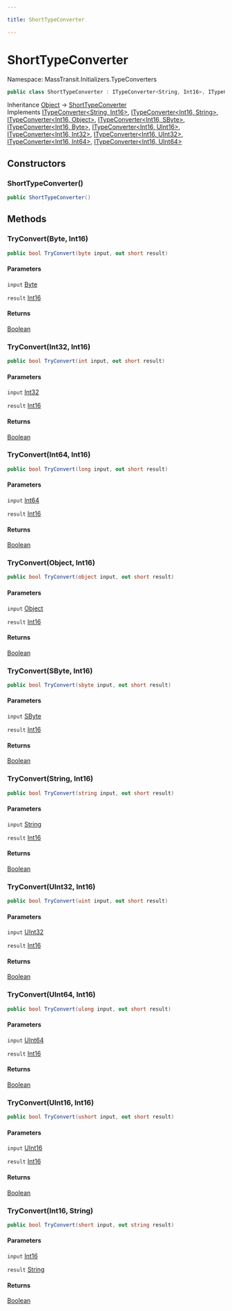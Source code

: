 ```yaml
---

title: ShortTypeConverter

---
```


# ShortTypeConverter

Namespace: MassTransit.Initializers.TypeConverters

```csharp
public class ShortTypeConverter : ITypeConverter<String, Int16>, ITypeConverter<Int16, String>, ITypeConverter<Int16, Object>, ITypeConverter<Int16, SByte>, ITypeConverter<Int16, Byte>, ITypeConverter<Int16, UInt16>, ITypeConverter<Int16, Int32>, ITypeConverter<Int16, UInt32>, ITypeConverter<Int16, Int64>, ITypeConverter<Int16, UInt64>
```

Inheritance [Object](https://learn.microsoft.com/en-us/dotnet/api/system.object) → [ShortTypeConverter](../masstransit-initializers-typeconverters/shorttypeconverter)<br/>
Implements [ITypeConverter\<String, Int16\>](../masstransit-initializers/itypeconverter-2), [ITypeConverter\<Int16, String\>](../masstransit-initializers/itypeconverter-2), [ITypeConverter\<Int16, Object\>](../masstransit-initializers/itypeconverter-2), [ITypeConverter\<Int16, SByte\>](../masstransit-initializers/itypeconverter-2), [ITypeConverter\<Int16, Byte\>](../masstransit-initializers/itypeconverter-2), [ITypeConverter\<Int16, UInt16\>](../masstransit-initializers/itypeconverter-2), [ITypeConverter\<Int16, Int32\>](../masstransit-initializers/itypeconverter-2), [ITypeConverter\<Int16, UInt32\>](../masstransit-initializers/itypeconverter-2), [ITypeConverter\<Int16, Int64\>](../masstransit-initializers/itypeconverter-2), [ITypeConverter\<Int16, UInt64\>](../masstransit-initializers/itypeconverter-2)

## Constructors

### **ShortTypeConverter()**

```csharp
public ShortTypeConverter()
```

## Methods

### **TryConvert(Byte, Int16)**

```csharp
public bool TryConvert(byte input, out short result)
```

#### Parameters

`input` [Byte](https://learn.microsoft.com/en-us/dotnet/api/system.byte)<br/>

`result` [Int16](https://learn.microsoft.com/en-us/dotnet/api/system.int16)<br/>

#### Returns

[Boolean](https://learn.microsoft.com/en-us/dotnet/api/system.boolean)<br/>

### **TryConvert(Int32, Int16)**

```csharp
public bool TryConvert(int input, out short result)
```

#### Parameters

`input` [Int32](https://learn.microsoft.com/en-us/dotnet/api/system.int32)<br/>

`result` [Int16](https://learn.microsoft.com/en-us/dotnet/api/system.int16)<br/>

#### Returns

[Boolean](https://learn.microsoft.com/en-us/dotnet/api/system.boolean)<br/>

### **TryConvert(Int64, Int16)**

```csharp
public bool TryConvert(long input, out short result)
```

#### Parameters

`input` [Int64](https://learn.microsoft.com/en-us/dotnet/api/system.int64)<br/>

`result` [Int16](https://learn.microsoft.com/en-us/dotnet/api/system.int16)<br/>

#### Returns

[Boolean](https://learn.microsoft.com/en-us/dotnet/api/system.boolean)<br/>

### **TryConvert(Object, Int16)**

```csharp
public bool TryConvert(object input, out short result)
```

#### Parameters

`input` [Object](https://learn.microsoft.com/en-us/dotnet/api/system.object)<br/>

`result` [Int16](https://learn.microsoft.com/en-us/dotnet/api/system.int16)<br/>

#### Returns

[Boolean](https://learn.microsoft.com/en-us/dotnet/api/system.boolean)<br/>

### **TryConvert(SByte, Int16)**

```csharp
public bool TryConvert(sbyte input, out short result)
```

#### Parameters

`input` [SByte](https://learn.microsoft.com/en-us/dotnet/api/system.sbyte)<br/>

`result` [Int16](https://learn.microsoft.com/en-us/dotnet/api/system.int16)<br/>

#### Returns

[Boolean](https://learn.microsoft.com/en-us/dotnet/api/system.boolean)<br/>

### **TryConvert(String, Int16)**

```csharp
public bool TryConvert(string input, out short result)
```

#### Parameters

`input` [String](https://learn.microsoft.com/en-us/dotnet/api/system.string)<br/>

`result` [Int16](https://learn.microsoft.com/en-us/dotnet/api/system.int16)<br/>

#### Returns

[Boolean](https://learn.microsoft.com/en-us/dotnet/api/system.boolean)<br/>

### **TryConvert(UInt32, Int16)**

```csharp
public bool TryConvert(uint input, out short result)
```

#### Parameters

`input` [UInt32](https://learn.microsoft.com/en-us/dotnet/api/system.uint32)<br/>

`result` [Int16](https://learn.microsoft.com/en-us/dotnet/api/system.int16)<br/>

#### Returns

[Boolean](https://learn.microsoft.com/en-us/dotnet/api/system.boolean)<br/>

### **TryConvert(UInt64, Int16)**

```csharp
public bool TryConvert(ulong input, out short result)
```

#### Parameters

`input` [UInt64](https://learn.microsoft.com/en-us/dotnet/api/system.uint64)<br/>

`result` [Int16](https://learn.microsoft.com/en-us/dotnet/api/system.int16)<br/>

#### Returns

[Boolean](https://learn.microsoft.com/en-us/dotnet/api/system.boolean)<br/>

### **TryConvert(UInt16, Int16)**

```csharp
public bool TryConvert(ushort input, out short result)
```

#### Parameters

`input` [UInt16](https://learn.microsoft.com/en-us/dotnet/api/system.uint16)<br/>

`result` [Int16](https://learn.microsoft.com/en-us/dotnet/api/system.int16)<br/>

#### Returns

[Boolean](https://learn.microsoft.com/en-us/dotnet/api/system.boolean)<br/>

### **TryConvert(Int16, String)**

```csharp
public bool TryConvert(short input, out string result)
```

#### Parameters

`input` [Int16](https://learn.microsoft.com/en-us/dotnet/api/system.int16)<br/>

`result` [String](https://learn.microsoft.com/en-us/dotnet/api/system.string)<br/>

#### Returns

[Boolean](https://learn.microsoft.com/en-us/dotnet/api/system.boolean)<br/>
